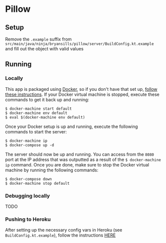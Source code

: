 # Pillow
## Setup
Remove the `.example` suffix from `src/main/java/ninja/bryansills/pillow/server/BuildConfig.kt.example` and fill out the object with valid values

## Running
### Locally
This app is packaged using [Docker](docker.com), so if you don't have that set up, [follow these instructions](https://medium.com/@yutafujii_59175/a-complete-one-by-one-guide-to-install-docker-on-your-mac-os-using-homebrew-e818eb4cfc3).
If your Docker virtual machine is stopped, execute these commands to get it back up and running:

```
$ docker-machine start default
$ docker-machine env default
$ eval $(docker-machine env default)
```

Once your Docker setup is up and running, execute the following commands to start the server:

```
$ docker-machine ip
$ docker-compose up -d 
```

The server should now be up and running. You can access from the `8080` port at the IP address that was outputted as a result of the `$ docker-machine ip` command.
Once you are done, make sure to stop the Docker virtual machine by running the following commands:

```
$ docker-compose down
$ docker-machine stop default
```

### Debugging locally
TODO

### Pushing to Heroku
After setting up the necessary config vars in Heroku (see `BuildConfig.kt.example`), follow the instructions [HERE](https://devcenter.heroku.com/articles/build-docker-images-heroku-yml)